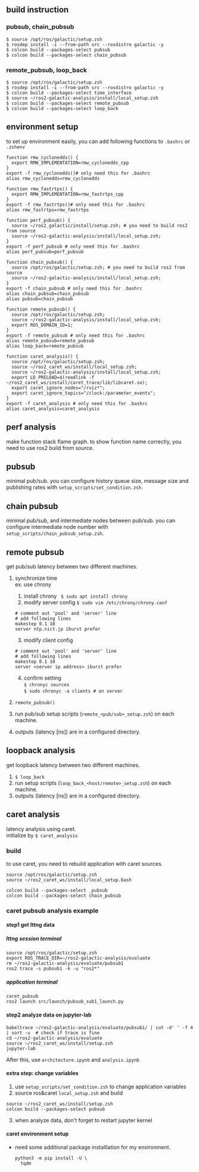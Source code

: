 ## build instruction
### pubsub, chain_pubsub
```
$ source /opt/ros/galactic/setup.zsh
$ rosdep install -i --from-path src --rosdistro galactic -y
$ colcon build --packages-select pubsub
$ colcon build --packages-select chain_pubsub
```
### remote_pubsub, loop_back
```
$ source /opt/ros/galactic/setup.zsh
$ rosdep install -i --from-path src --rosdistro galactic -y
$ colcon build --packages-select time_interface
$ source ~/ros2-galactic-analysis/install/local_setup.zsh
$ colcon build --packages-select remote_pubsub
$ colcon build --packages-select loop_back
```
## environment setup
to set up environment easily, you can add following functions to `.bashrc` or `.zshenv`
```
function rmw_cyclonedds() {
  export RMW_IMPLEMENTATION=rmw_cyclonedds_cpp
}
export -f rmw_cyclonedds()# only need this for .bashrc
alias rmw_cyclonedds=rmw_cyclonedds

function rmw_fastrtps() {
  export RMW_IMPLEMENTATION=rmw_fastrtps_cpp
}
export -f rmw_fastrtps()# only need this for .bashrc
alias rmw_fastrtps=rmw_fastrtps

function perf_pubsub() {
  source ~/ros2_galactic/install/setup.zsh; # you need to build ros2 from source
  source ~/ros2-galactic-analysis/install/local_setup.zsh;
}
export -f perf_pubsub # only need this for .bashrc
alias perf_pubsub=perf_pubsub

function chain_pubsub() {
  source /opt/ros/galactic/setup.zsh; # you need to build ros2 from source
  source ~/ros2-galactic-analysis/install/local_setup.zsh;
}
export -f chain_pubsub # only need this for .bashrc
alias chain_pubsub=chain_pubsub
alias pubsub=chain_pubsub

function remote_pubsub() {
  source /opt/ros/galactic/setup.zsh;
  source ~/ros2-galactic-analysis/install/local_setup.zsh;
  export ROS_DOMAIN_ID=1;
}
export -f remote_pubsub # only need this for .bashrc
alias remote_pubsub=remote_pubsub
alias loop_back=remote_pubsub

function caret_analysis() {
  source /opt/ros/galactic/setup.zsh;
  source ~/ros2_caret_ws/install/local_setup.zsh;
  source ~/ros2-galactic-analysis/install/local_setup.zsh;
  export LD_PRELOAD=$(readlink -f ~/ros2_caret_ws/install/caret_trace/lib/libcaret.so);
  export caret_ignore_nodes="/rviz*";
  export caret_ignore_topics="/clock:/parameter_events";
}
export -f caret_analysis # only need this for .bashrc
alias caret_analysis=caret_analysis

```
## perf analysis
make function stack flame graph. to show function name correctly, you need to use ros2 build from source.

## pubsub
minimal pub/sub. you can configure history queue size, message size and publishing rates with `setup_scripts/set_condition.zsh`.

## chain pubsub
minimal pub/sub, and intermediate nodes between pub/sub. you can configure intermediate node number with `setup_scripts/chain_pubsub_setup.zsh`.

## remote pubsub
get pub/sub latency between two different machines. 

1. synchronize time  
ex. use chrony  
    1. install chrony ` $ sudo apt install chrony`
    2. modify server config `$ sudo vim /etc/chrony/chrony.conf`
    ```
    # comment out 'pool' and 'server' line
    # add following lines
    makestep 0.1 10
    server ntp.nict.jp iburst prefer
    ```
    3. modify client config
    ```
    # comment out 'pool' and 'server' line
    # add following lines
    makestep 0.1 10
    server <server ip address> iburst prefer
    ```
    4. confirm setting  
    `$ chronyc sources`  
    `$ sudo chronyc -a clients # on server`

2. `remote_pubsub()`  
3. run pub/sub setup scripts (`remote_<pub/sub>_setup.zsh`) on each machine.
3. outputs (latency [ns]) are in a configured directory.

## loopback analysis
get loopback latency between two different machines.
1. `$ loop_back`
2. run setup scripts (`loop_back_<host/remote>_setup.zsh`) on each machine.
3. outputs (latency [ns]) are in a configured directory.

## caret analysis
latency analysis using caret.  
initialize by `$ caret_analysis`

### build
to use caret, you need to rebuild application with caret sources.
```
source /opt/ros/galactic/setup.zsh
source ~/ros2_caret_ws/install/local_setup.bash

colcon build --packages-select _pubsub
colcon build --packages-select chain_pubsub
```
### caret pubsub analysis example
#### step1 get lttng data
##### lttng session terminal
```
source /opt/ros/galactic/setup.zsh
export ROS_TRACE_DIR=~/ros2-galactic-analysis/evaluate
rm ~/ros2-galactic-analysis/evaluate/pubsub1
ros2 trace -s pubsub1 -k -u "ros2*"
```
##### application terminal
```
caret_pubsub
ros2 launch src/launch/pubsub_sub1_launch.py
```
#### step2 analyze data on jupyter-lab
```
babeltrace ~/ros2-galactic-analysis/evaluate/pubsub1/ | cut -d' ' -f 4 | sort -u  # check if trace is fine
cd ~/ros2-galactic-analysis/evaluate
source ~/ros2_caret_ws/install/setup.zsh
jupyter-lab
```
After this, use `architecture.ipynb` and `analysis.ipynb`

#### extra step: change variables
1. use `setup_scripts/set_condition.zsh` to change application variables
2. source ros&caret `local_setup.zsh` and build
```
source ~/ros2_caret_ws/install/setup.zsh
colcon build --packages-select pubsub
```
3. when analyze data, don't forget to restart jupyter kernel

#### caret environment setup
- need some additional package installlation for my environment.
    ```
    python3 -m pip install -U \
      tqdm
  ```
